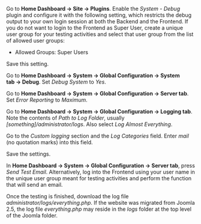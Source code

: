 <!-- Filename: How_to_debug_SMTP_mail_in_Joomla_4 / Display title: How to debug SMTP mail in Joomla 4 -->

Go to **Home Dashboard **→** Site **→** Plugins**. Enable the *System -
Debug* plugin and configure it with the following setting, which
restricts the debug output to your own login session at both the Backend
and the Frontend. If you do not want to login to the Frontend as Super
User, create a unique user group for your testing activities and select
that user group from the list of allowed user groups:

- Allowed Groups: Super Users

Save this setting.

Go to **Home Dashboard **→** System **→** Global
Configuration **→** System tab **→** Debug**. Set *Debug System* to
*Yes*.

Go to **Home Dashboard **→** System **→** Global
Configuration **→** Server tab**. Set *Error Reporting* to *Maximum*.

Go to **Home Dashboard **→** System **→** Global
Configuration **→** Logging tab**. Note the contents of *Path to Log
Folder*, usually *\[something\]/administrator/logs*. Also select *Log
Almost Everything*.

Go to the *Custom logging* section and the *Log Categories* field. Enter
*mail* (no quotation marks) into this field.

Save the settings.

In **Home Dashboard **→** System **→** Global Configuration **→** Server
tab**, press *Send Test Email*. Alternatively, log into the Frontend
using your user name in the unique user group meant for testing
activities and perform the function that will send an email.

Once the testing is finished, download the log file
*administrator/logs/everything.php*. If the website was migrated from
Joomla 2.5, the log file *everything.php* may reside in the *logs*
folder at the top level of the Joomla folder.
